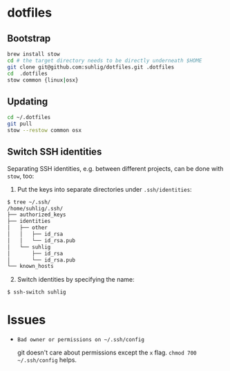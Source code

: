 # dotfiles

## Bootstrap

```sh
brew install stow
cd # the target directory needs to be directly underneath $HOME
git clone git@github.com:suhlig/dotfiles.git .dotfiles
cd  .dotfiles
stow common {linux|osx}
```

## Updating

```sh
cd ~/.dotfiles
git pull
stow --restow common osx
```

## Switch SSH identities

Separating SSH identities, e.g. between different projects, can be done with `stow`, too:

1. Put the keys into separate directories under `.ssh/identities`:

```sh
$ tree ~/.ssh/
/home/suhlig/.ssh/
├── authorized_keys
├── identities
│   ├── other
│   │   ├── id_rsa
│   │   └── id_rsa.pub
│   └── suhlig
│       ├── id_rsa
│       └── id_rsa.pub
└── known_hosts
```

2. Switch identities by specifying the name:

```sh
$ ssh-switch suhlig
```

# Issues

* `Bad owner or permissions on ~/.ssh/config`

  git doesn't care about permissions except the `x` flag. `chmod 700 ~/.ssh/config` helps.
